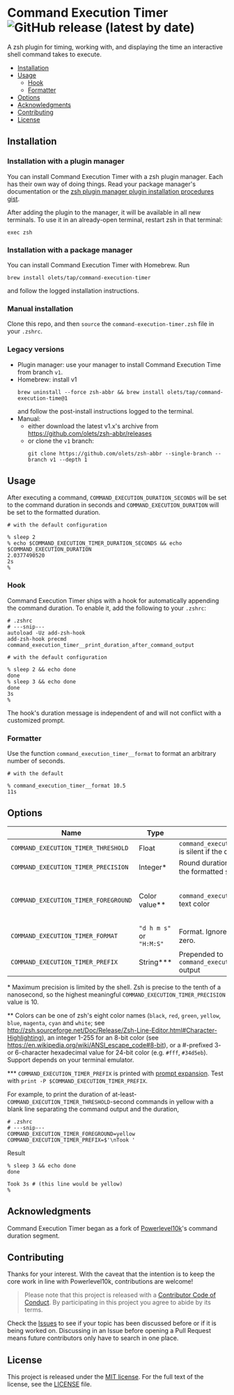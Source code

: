 # Command Execution Timer ![GitHub release (latest by date)](https://img.shields.io/github/v/release/olets/command-execution-timer)

A zsh plugin for timing, working with, and displaying the time an interactive shell command takes to execute.

- [Installation](#installation)
- [Usage](#usage)
  - [Hook](#hook)
  - [Formatter](#formatter)
- [Options](#options)
- [Acknowledgments](#acknowledgments)
- [Contributing](#contributing)
- [License](#license)

## Installation

### Installation with a plugin manager

You can install Command Execution Timer with a zsh plugin manager. Each has their own way of doing things. Read your package manager's documentation or the [zsh plugin manager plugin installation procedures gist](https://gist.github.com/olets/06009589d7887617e061481e22cf5a4a).

After adding the plugin to the manager, it will be available in all new terminals. To use it in an already-open terminal, restart zsh in that terminal:

```shell
exec zsh
```

### Installation with a package manager

You can install Command Execution Timer with Homebrew. Run

```shell
brew install olets/tap/command-execution-timer
```

and follow the logged installation instructions.

### Manual installation

Clone this repo, and then `source` the `command-execution-timer.zsh` file in your `.zshrc`.

### Legacy versions

- Plugin manager: use your manager to install Command Execution Time from branch `v1`.
- Homebrew:
    install v1
    ```shell:no-line-numbers
    brew uninstall --force zsh-abbr && brew install olets/tap/command-execution-time@1
    ```
    and follow the post-install instructions logged to the terminal.
- Manual:
  - either download the latest v1.x's archive from <https://github.com/olets/zsh-abbr/releases>
  - or clone the `v1` branch:
      ```shell:no-line-numbers
      git clone https://github.com/olets/zsh-abbr --single-branch --branch v1 --depth 1
      ```

## Usage

After executing a command, `COMMAND_EXECUTION_DURATION_SECONDS` will be set to the command duration in seconds and `COMMAND_EXECUTION_DURATION` will be set to the formatted duration.

```shell
# with the default configuration

% sleep 2
% echo $COMMAND_EXECUTION_TIMER_DURATION_SECONDS && echo $COMMAND_EXECUTION_DURATION
2.0377490520
2s
%
```

### Hook


Command Execution Timer ships with a hook for automatically appending the command duration. To enable it, add the following to your `.zshrc`:

```shell
# .zshrc
# ---snip---
autoload -Uz add-zsh-hook
add-zsh-hook precmd command_execution_timer__print_duration_after_command_output
```

```shell
# with the default configuration

% sleep 2 && echo done
done
% sleep 3 && echo done
done
3s
%
```

The hook's duration message is independent of and will not conflict with a customized prompt.

### Formatter

Use the function `command_execution_timer__format` to format an arbitrary number of seconds.

```shell
# with the default

% command_execution_timer__format 10.5
11s
```

## Options

Name | Type | Description | Default
---|---|---|---
`COMMAND_EXECUTION_TIMER_THRESHOLD` | Float | `command_execution_timer__print_duration_after_command_output` is silent if the duration is less than this. | `3`
`COMMAND_EXECUTION_TIMER_PRECISION` | Integer* | Round durations under 1 second to this many decimal places in the formatted `$COMMAND_EXECUTION_DURATION`. | `0`
`COMMAND_EXECUTION_TIMER_FOREGROUND` | Color value** | `command_execution_timer__print_duration_after_command_output` text color | none, will use your terminal's foreground color
`COMMAND_EXECUTION_TIMER_FORMAT` | `"d h m s"` or `"H:M:S"` | Format. Ignored if `COMMAND_EXECUTION_TIMER_PRECISION` is non-zero. | `"d h m s"`
`COMMAND_EXECUTION_TIMER_PREFIX` | String*** | Prepended to `command_execution_timer__print_duration_after_command_output` output | none

\* Maximum precision is limited by the shell. Zsh is precise to the tenth of a nanosecond, so the highest meaningful `COMMAND_EXECUTION_TIMER_PRECISION` value is 10.

\** Colors can be one of zsh's eight color names (`black`, `red`, `green`, `yellow`, `blue`, `magenta`, `cyan` and `white`; see http://zsh.sourceforge.net/Doc/Release/Zsh-Line-Editor.html#Character-Highlighting), an integer 1-255 for an 8-bit color (see https://en.wikipedia.org/wiki/ANSI_escape_code#8-bit), or a #-prefixed 3- or 6-character hexadecimal value for 24-bit color (e.g. `#fff`, `#34d5eb`). Support depends on your terminal emulator.

\*** `COMMAND_EXECUTION_TIMER_PREFIX` is printed with [prompt expansion](http://zsh.sourceforge.net/Doc/Release/Prompt-Expansion.html). Test with `print -P $COMMAND_EXECUTION_TIMER_PREFIX`.

For example, to print the duration of at-least-`COMMAND_EXECUTION_TIMER_THRESHOLD`-second commands in yellow with a blank line separating the command output and the duration,

```shell
# .zshrc
# ---snip---
COMMAND_EXECUTION_TIMER_FOREGROUND=yellow
COMMAND_EXECUTION_TIMER_PREFIX=$'\nTook '
```

Result

```shell
% sleep 3 && echo done
done

Took 3s # (this line would be yellow)
%
```

## Acknowledgments

Command Execution Timer began as a fork of [Powerlevel10k](https://github.com/romkatv/powerlevel10k)'s command duration segment.

## Contributing

Thanks for your interest. With the caveat that the intention is to keep the core work in line with Powerlevel10k, contributions are welcome!

> Please note that this project is released with a [Contributor Code of Conduct](CODE_OF_CONDUCT.md). By participating in this project you agree to abide by its terms.

Check the [Issues](https://github.com/olets/git-prompt-kit/issues) to see if your topic has been discussed before or if it is being worked on. Discussing in an Issue before opening a Pull Request means future contributors only have to search in one place.

## License

This project is released under the [MIT license](http://opensource.org/licenses/MIT).
For the full text of the license, see the [LICENSE](LICENSE) file.

